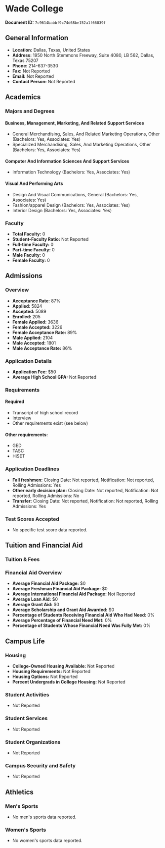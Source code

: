 # Wade College

**Document ID:** `7c9614babbf9c74d68be152a1f66039f`

## General Information

- **Location:** Dallas, Texas, United States
- **Address:** 1950 North Stemmons Freeway, Suite 4080, LB 562, Dallas, Texas 75207
- **Phone:** 214-637-3530
- **Fax:** Not Reported
- **Email:** Not Reported
- **Contact Person:** Not Reported

## Academics

### Majors and Degrees

#### Business, Management, Marketing, And Related Support Services

- General Merchandising, Sales, And Related Marketing Operations, Other (Bachelors: Yes, Associates: Yes)
- Specialized Merchandising, Sales, And Marketing Operations, Other (Bachelors: Yes, Associates: Yes)

#### Computer And Information Sciences And Support Services

- Information Technology (Bachelors: Yes, Associates: Yes)

#### Visual And Performing Arts

- Design And Visual Communications, General (Bachelors: Yes, Associates: Yes)
- Fashion/apparel Design (Bachelors: Yes, Associates: Yes)
- Interior Design (Bachelors: Yes, Associates: Yes)

### Faculty

- **Total Faculty:** 0
- **Student-Faculty Ratio:** Not Reported
- **Full-time Faculty:** 0
- **Part-time Faculty:** 0
- **Male Faculty:** 0
- **Female Faculty:** 0

## Admissions

### Overview

- **Acceptance Rate:** 87%
- **Applied:** 5824
- **Accepted:** 5089
- **Enrolled:** 205
- **Female Applied:** 3636
- **Female Accepted:** 3226
- **Female Acceptance Rate:** 89%
- **Male Applied:** 2104
- **Male Accepted:** 1801
- **Male Acceptance Rate:** 86%

### Application Details

- **Application Fee:** $50
- **Average High School GPA:** Not Reported

### Requirements

#### Required

- Transcript of high school record
- Interview
- Other requirements exist (see below)

#### Other requirements:

- GED
- TASC
- HiSET

### Application Deadlines

- **Fall freshmen:** Closing Date: Not reported, Notification: Not reported, Rolling Admissions: Yes
- **Other early decision plan:** Closing Date: Not reported, Notification: Not reported, Rolling Admissions: No
- **Transfer:** Closing Date: Not reported, Notification: Not reported, Rolling Admissions: Yes

### Test Scores Accepted

- No specific test score data reported.

## Tuition and Financial Aid

### Tuition & Fees


### Financial Aid Overview

- **Average Financial Aid Package:** $0
- **Average Freshman Financial Aid Package:** $0
- **Average International Financial Aid Package:** Not Reported
- **Average Loan Aid:** $0
- **Average Grant Aid:** $0
- **Average Scholarship and Grant Aid Awarded:** $0
- **Percentage of Students Receiving Financial Aid Who Had Need:** 0%
- **Average Percentage of Financial Need Met:** 0%
- **Percentage of Students Whose Financial Need Was Fully Met:** 0%

## Campus Life

### Housing

- **College-Owned Housing Available:** Not Reported
- **Housing Requirements:** Not Reported
- **Housing Options:** Not Reported
- **Percent Undergrads in College Housing:** Not Reported

### Student Activities

- Not Reported

### Student Services

- Not Reported

### Student Organizations

- Not Reported

### Campus Security and Safety

- Not Reported

## Athletics

### Men's Sports

- No men's sports data reported.

### Women's Sports

- No women's sports data reported.
